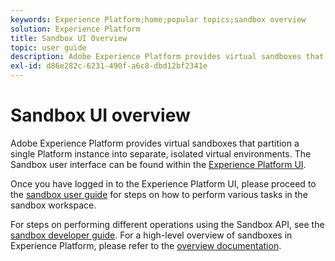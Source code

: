 ```yaml
---
keywords: Experience Platform;home;popular topics;sandbox overview
solution: Experience Platform
title: Sandbox UI Overview
topic: user guide
description: Adobe Experience Platform provides virtual sandboxes that partition a single Platform instance into separate, isolated  virtual environments. The Sandbox user interface can be found within the Experience Platform UI.
exl-id: d86e282c-6231-490f-a6c8-dbd12bf2341e
---
```

# Sandbox UI overview


Adobe Experience Platform provides virtual sandboxes that partition a single Platform instance into separate, isolated  virtual environments. The Sandbox user interface can be found within the [Experience Platform UI](https://platform.adobe.com). 

Once you have logged in to the Experience Platform UI, please proceed to the [sandbox user guide](user-guide.md) for steps on how to perform various tasks in the sandbox workspace.

For steps on performing different operations using the Sandbox API, see the [sandbox developer guide](../api/getting-started.md). For a high-level overview of sandboxes in Experience Platform, please refer to the [overview documentation](../home.md).
